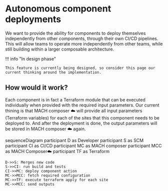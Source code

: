 # Autonomous component deployments

We want to provide the ability for components to deploy themselves independently from other components, through their own CI/CD pipelines. This will allow teams to operate more independently from other teams, while still building within a larger composable architecture.

!!! info "In design phase"

    This feature is currently being designed, so consider this page our current thinking around the implementation.

## How would it work?
Each component is in fact a Terraform module that can be executed individually when provided with the required input parameters. Our current thining is that MACH composer ☁️ will provide all input parameters (Terraform variables) for each of the sites that this component needs to be deployed to. And after the deployment is done, the output parameters will be stored in MACH composer ☁️ again.

<div class="mermaid">
sequenceDiagram
    participant D as Developer
    participant S as SCM
    participant CI as CI/CD
    participant MC as MACH composer
    participant MCC as MACH Composer☁️ 
    participant TF as Terraform

    D->>S: Merges new code
    S->>CI: run build and tests
    CI->>MC: deploy component action
    MC->>MCC: fetch required configuration
    MC->>TF: execute terraform apply for each site
    MC->>MCC: send outputs
</div>
